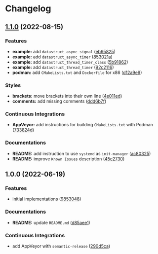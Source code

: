 # Changelog

## [1.1.0](https://github.com/extra2000/vitis-cpp-datastruct/compare/v1.0.0...v1.1.0) (2022-08-15)


### Features

* **example:** add `datastruct_async_signal` ([eb95825](https://github.com/extra2000/vitis-cpp-datastruct/commit/eb95825302707046d22b1a44f373ec36ccc73786))
* **example:** add `datastruct_async_timer` ([853021a](https://github.com/extra2000/vitis-cpp-datastruct/commit/853021ae59cada7fa78926481159d9f54fa34a01))
* **example:** add `datastruct_thread_timer_class` ([5b91862](https://github.com/extra2000/vitis-cpp-datastruct/commit/5b918628315300e2a6bdf31232966843bfbd01de))
* **example:** add `datastruct_thread_timer` ([92c2116](https://github.com/extra2000/vitis-cpp-datastruct/commit/92c2116a283963ec9f5cfc5a60b113d8089f7f9b))
* **podman:** add `CMakeLists.txt` and `Dockerfile` for x86 ([d12a9e9](https://github.com/extra2000/vitis-cpp-datastruct/commit/d12a9e969d148b9d7142159a318aaaf3cae22e5f))


### Styles

* **brackets:** move brackets into their own line ([4e011ed](https://github.com/extra2000/vitis-cpp-datastruct/commit/4e011ede1f88cc0efa8f59a0d83bfe8498f3bcae))
* **comments:** add missing comments ([ddd6b7f](https://github.com/extra2000/vitis-cpp-datastruct/commit/ddd6b7fd6d9d2727c905113f2e020fb802a3d308))


### Continuous Integrations

* **AppVeyor:** add instructions for building `CMakeLists.txt` with Podman ([733824d](https://github.com/extra2000/vitis-cpp-datastruct/commit/733824dacf60f2f83ae7775fc6b71eca5448e223))


### Documentations

* **README:** add instruction to use `systemd` as `init-manager` ([ac80325](https://github.com/extra2000/vitis-cpp-datastruct/commit/ac8032568a9dd8fa0f9cc4bbb7c3694ef785be33))
* **README:** improve `Known Issues` description ([45c2730](https://github.com/extra2000/vitis-cpp-datastruct/commit/45c27309bebbd1caf7827ef9c2a0a0d7df01a652))

## 1.0.0 (2022-06-19)


### Features

* initial implementations ([9853048](https://github.com/extra2000/vitis-cpp-datastruct/commit/9853048da9950cbb7d1090608e4481d8072bb1ca))


### Documentations

* **README:** update `README.md` ([d85aee1](https://github.com/extra2000/vitis-cpp-datastruct/commit/d85aee1ef5b27040fe24c9210e29b9994c318d66))


### Continuous Integrations

* add AppVeyor with `semantic-release` ([290d5ca](https://github.com/extra2000/vitis-cpp-datastruct/commit/290d5ca02a205ff137cd53ee87912d75c405452d))
